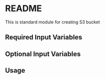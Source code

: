 # README #
This is standard module for creating S3 bucket

## Required Input Variables ##

## Optional Input Variables ##


## Usage ##